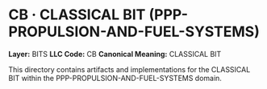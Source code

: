 # CB · CLASSICAL BIT (PPP-PROPULSION-AND-FUEL-SYSTEMS)

**Layer:** BITS
**LLC Code:** CB
**Canonical Meaning:** CLASSICAL BIT

This directory contains artifacts and implementations for the CLASSICAL BIT within the PPP-PROPULSION-AND-FUEL-SYSTEMS domain.
